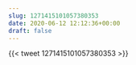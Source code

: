 ```yaml
---
slug: 1271415101057380353
date: 2020-06-12 12:12:36+00:00
draft: false
---
```


{{< tweet 1271415101057380353 >}}
